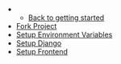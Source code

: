 - - [Back to getting started](/getting-setup/)
- [Fork Project](getting-setup/other-environments/fork)
- [Setup Environment Variables](getting-setup/other-environments/env-variables)
- [Setup Django](getting-setup/other-environments/django)
- [Setup Frontend](getting-setup/other-environments/frontend)